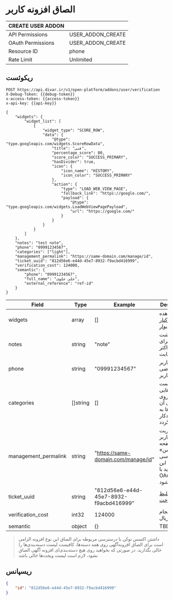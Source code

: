 # الصاق افزونه کاربر

| CREATE USER ADDON |                   |
|-------------------|-------------------|
| API Permissions   | USER_ADDON_CREATE |
| OAuth Permissions | USER_ADDON_CREATE |
| Resource ID       | phone             |
| Rate Limit        | Unlimited         |


## ریکوئست

```http request
POST https://api.divar.ir/v1/open-platform/addons/user/verification
X-Debug-Token: {{debug-token}}
x-access-token: {{access-token}}
x-api-key: {{api-key}}

{
    "widgets": {
        "widget_list": [
            {
                "widget_type": "SCORE_ROW",
                "data": {
                    "@type": "type.googleapis.com/widgets.ScoreRowData",
                    "title": "فنی",
                    "percentage_score": 80,
                    "score_color": "SUCCESS_PRIMARY",
                    "hasDivider": true,
                    "icon": {
                        "icon_name": "HISTORY",
                        "icon_color": "SUCCESS_PRIMARY"
                    },
                    "action": {
                        "type": "LOAD_WEB_VIEW_PAGE",
                        "fallback_link": "https://google.com/",
                        "payload": {
                            "@type": "type.googleapis.com/widgets.LoadWebViewPagePayload",
                            "url": "https://google.com/"
                        }
                    }
                }
            }
        ]
    },
    "notes": "test note",
    "phone": "09991234567",
    "categories": ["light"],
    "management_permalink": "https://same-domain.com/manage/id",
    "ticket_uuid": "812d56e6-e44d-45e7-8932-f9acbd416999",
    "verification_cost": 124000,
    "semantic": {
        "phone": "09991234567",
        "full_name": "علی علوی",
        "external_reference": "ref-id"
    }
}
```

| Field                | Type     | Example                                | Description                                                                                             |
|----------------------|----------|----------------------------------------|---------------------------------------------------------------------------------------------------------|
| widgets              | array    | []                                     | مشاهده [ویجت‌های کنار دیوار](../widgets)                                                                |
| notes                | string   | "note"                                 | یادداشت دلخواه برای شما حداکثر یک کیلوبایت                                                              |
| phone                | string   | "09991234567"                          | آیدی کاربر متقاضی افزونه کاربر                                                                          |
| categories           | []string | []                                     | لیست دسته‌بندی‌هایی که افزونه روی آگهی‌های آن دسته‌ها به شکل خودکار الصاق گردد                          |
| management_permalink | string   | "https://same-domain.com/manage/id"    | لینک مدیریت افزونه کاربر که از صفحه «دیوار من» قابل دسترسی خواهد بود. این صفحه باید با OAuth محافظت شود |
| ticket_uuid          | string   | "812d56e6-e44d-45e7-8932-f9acbd416999" | مشاهده [بلیط پرداخت](../payment-ticket)                                                                 |
| verification_cost    | int32    | 124000                                 | هزینه انجام خدمت به ریال                                                                                |
| semantic             | object   | {}                                     | TBD                                                                                                     |


> داشتن اکسس توکن با درسترسی مربوطه برای الصاق این نوع افزونه الزامی است
> برای الصاق افزونه‌آگهی روی همه دسته‌ها، کافیست لیست دسته‌بندی‌ها را خالی بگذارید. در صورتی که بخواهید روی هیچ دسته‌بندی‌ای افزونه آگهی الصاق نشود، لازم است لیست ویجت‌ها خالی باشد

## ریسپانس

```json
{
    "id": "812d56e6-e44d-45e7-8932-f9acbd416999"
}
```
